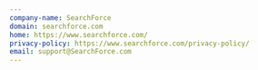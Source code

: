 ```yaml
---
company-name: SearchForce
domain: searchforce.com
home: https://www.searchforce.com/
privacy-policy: https://www.searchforce.com/privacy-policy/
email: support@SearchForce.com
---
```




